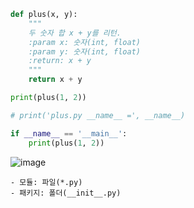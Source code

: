 ```python
def plus(x, y):
    """
    두 숫자 합 x + y를 리턴.
    :param x: 숫자(int, float)
    :param y: 숫자(int, float)
    :return: x + y
    """
    return x + y

print(plus(1, 2))

# print('plus.py __name__ =', __name__)

if __name__ == '__main__':
    print(plus(1, 2))
```
![image](https://github.com/user-attachments/assets/a927d7a4-983a-40b7-8523-6a88d9cdb2bc)

```
- 모듈: 파일(*.py)
- 패키지: 폴더(__init__.py)
```
